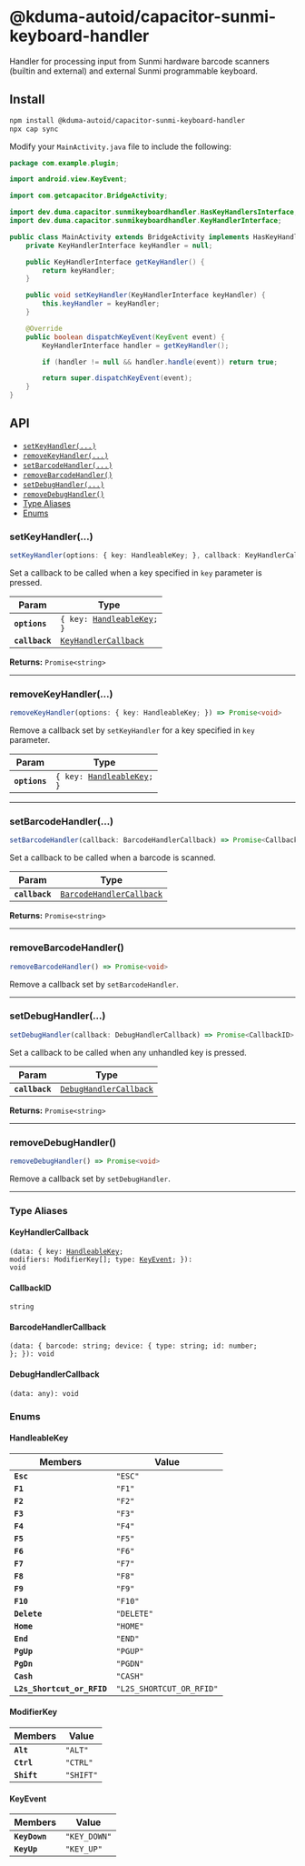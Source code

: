 # @kduma-autoid/capacitor-sunmi-keyboard-handler

Handler for processing input from Sunmi hardware barcode scanners (builtin and external) and external Sunmi programmable keyboard.

## Install

```bash
npm install @kduma-autoid/capacitor-sunmi-keyboard-handler
npx cap sync
```

Modify your `MainActivity.java` file to include the following:

```java
package com.example.plugin;

import android.view.KeyEvent;

import com.getcapacitor.BridgeActivity;

import dev.duma.capacitor.sunmikeyboardhandler.HasKeyHandlersInterface;
import dev.duma.capacitor.sunmikeyboardhandler.KeyHandlerInterface;

public class MainActivity extends BridgeActivity implements HasKeyHandlersInterface {
    private KeyHandlerInterface keyHandler = null;

    public KeyHandlerInterface getKeyHandler() {
        return keyHandler;
    }

    public void setKeyHandler(KeyHandlerInterface keyHandler) {
        this.keyHandler = keyHandler;
    }

    @Override
    public boolean dispatchKeyEvent(KeyEvent event) {
        KeyHandlerInterface handler = getKeyHandler();

        if (handler != null && handler.handle(event)) return true;

        return super.dispatchKeyEvent(event);
    }
}
```

## API

<docgen-index>

* [`setKeyHandler(...)`](#setkeyhandler)
* [`removeKeyHandler(...)`](#removekeyhandler)
* [`setBarcodeHandler(...)`](#setbarcodehandler)
* [`removeBarcodeHandler()`](#removebarcodehandler)
* [`setDebugHandler(...)`](#setdebughandler)
* [`removeDebugHandler()`](#removedebughandler)
* [Type Aliases](#type-aliases)
* [Enums](#enums)

</docgen-index>

<docgen-api>
<!--Update the source file JSDoc comments and rerun docgen to update the docs below-->

### setKeyHandler(...)

```typescript
setKeyHandler(options: { key: HandleableKey; }, callback: KeyHandlerCallback) => Promise<CallbackID>
```

Set a callback to be called when a key specified in `key` parameter is pressed.

| Param          | Type                                                              |
| -------------- | ----------------------------------------------------------------- |
| **`options`**  | <code>{ key: <a href="#handleablekey">HandleableKey</a>; }</code> |
| **`callback`** | <code><a href="#keyhandlercallback">KeyHandlerCallback</a></code> |

**Returns:** <code>Promise&lt;string&gt;</code>

--------------------


### removeKeyHandler(...)

```typescript
removeKeyHandler(options: { key: HandleableKey; }) => Promise<void>
```

Remove a callback set by `setKeyHandler` for a key specified in `key` parameter.

| Param         | Type                                                              |
| ------------- | ----------------------------------------------------------------- |
| **`options`** | <code>{ key: <a href="#handleablekey">HandleableKey</a>; }</code> |

--------------------


### setBarcodeHandler(...)

```typescript
setBarcodeHandler(callback: BarcodeHandlerCallback) => Promise<CallbackID>
```

Set a callback to be called when a barcode is scanned.

| Param          | Type                                                                      |
| -------------- | ------------------------------------------------------------------------- |
| **`callback`** | <code><a href="#barcodehandlercallback">BarcodeHandlerCallback</a></code> |

**Returns:** <code>Promise&lt;string&gt;</code>

--------------------


### removeBarcodeHandler()

```typescript
removeBarcodeHandler() => Promise<void>
```

Remove a callback set by `setBarcodeHandler`.

--------------------


### setDebugHandler(...)

```typescript
setDebugHandler(callback: DebugHandlerCallback) => Promise<CallbackID>
```

Set a callback to be called when any unhandled key is pressed.

| Param          | Type                                                                  |
| -------------- | --------------------------------------------------------------------- |
| **`callback`** | <code><a href="#debughandlercallback">DebugHandlerCallback</a></code> |

**Returns:** <code>Promise&lt;string&gt;</code>

--------------------


### removeDebugHandler()

```typescript
removeDebugHandler() => Promise<void>
```

Remove a callback set by `setDebugHandler`.

--------------------


### Type Aliases


#### KeyHandlerCallback

<code>(data: { key: <a href="#handleablekey">HandleableKey</a>; modifiers: ModifierKey[]; type: <a href="#keyevent">KeyEvent</a>; }): void</code>


#### CallbackID

<code>string</code>


#### BarcodeHandlerCallback

<code>(data: { barcode: string; device: { type: string; id: number; }; }): void</code>


#### DebugHandlerCallback

<code>(data: any): void</code>


### Enums


#### HandleableKey

| Members                    | Value                               |
| -------------------------- | ----------------------------------- |
| **`Esc`**                  | <code>"ESC"</code>                  |
| **`F1`**                   | <code>"F1"</code>                   |
| **`F2`**                   | <code>"F2"</code>                   |
| **`F3`**                   | <code>"F3"</code>                   |
| **`F4`**                   | <code>"F4"</code>                   |
| **`F5`**                   | <code>"F5"</code>                   |
| **`F6`**                   | <code>"F6"</code>                   |
| **`F7`**                   | <code>"F7"</code>                   |
| **`F8`**                   | <code>"F8"</code>                   |
| **`F9`**                   | <code>"F9"</code>                   |
| **`F10`**                  | <code>"F10"</code>                  |
| **`Delete`**               | <code>"DELETE"</code>               |
| **`Home`**                 | <code>"HOME"</code>                 |
| **`End`**                  | <code>"END"</code>                  |
| **`PgUp`**                 | <code>"PGUP"</code>                 |
| **`PgDn`**                 | <code>"PGDN"</code>                 |
| **`Cash`**                 | <code>"CASH"</code>                 |
| **`L2s_Shortcut_or_RFID`** | <code>"L2S_SHORTCUT_OR_RFID"</code> |


#### ModifierKey

| Members     | Value                |
| ----------- | -------------------- |
| **`Alt`**   | <code>"ALT"</code>   |
| **`Ctrl`**  | <code>"CTRL"</code>  |
| **`Shift`** | <code>"SHIFT"</code> |


#### KeyEvent

| Members       | Value                   |
| ------------- | ----------------------- |
| **`KeyDown`** | <code>"KEY_DOWN"</code> |
| **`KeyUp`**   | <code>"KEY_UP"</code>   |

</docgen-api>
